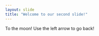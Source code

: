 ```yaml
---
layout: slide
title: "Welcome to our second slide!"
---
```

To the moon!
Use the left arrow to go back!
